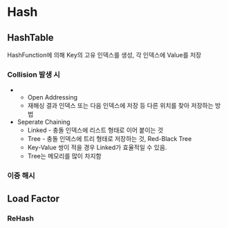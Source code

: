 # Hash

## HashTable

HashFunction에 의해 Key의 고유 인덱스를 생성, 각 인덱스에 Value를 저장

### Collision 발생 시

* * Open Addressing
  * 재해싱 결과 인덱스 또는 다음 인덱스에 저장 등 다른 위치를 찾아 저장하는 방법
* Seperate Chaining
  * Linked - 충돌 인덱스에 리스트 형태로 이어 붙이는 것
  * Tree - 충돌 인덱스에 트리 형태로 저장하는 것, Red-Black Tree
  * Key-Value 쌍이 적을 경우 Linked가 효율적일 수 있음.
  * Tree는 메모리를 많이 차지함

### 이중 해시

## Load Factor
### ReHash
